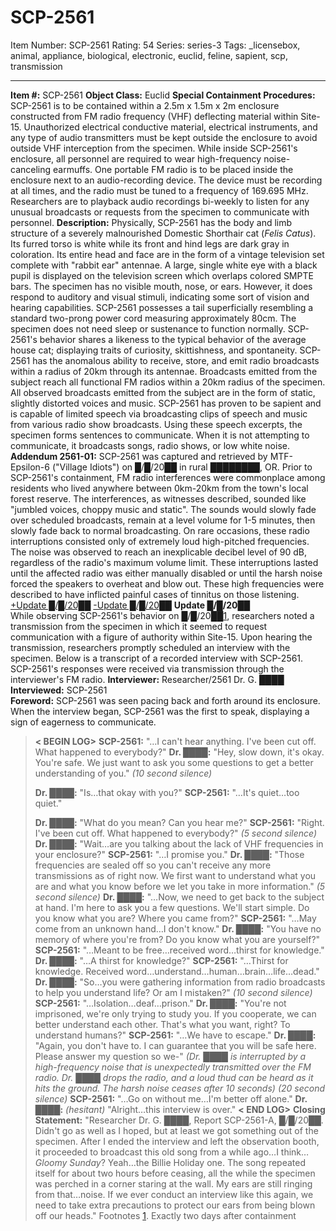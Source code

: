 # SCP-2561
Item Number: SCP-2561
Rating: 54
Series: series-3
Tags: _licensebox, animal, appliance, biological, electronic, euclid, feline, sapient, scp, transmission

---

**Item #:** SCP-2561
**Object Class:** Euclid
**Special Containment Procedures:** SCP-2561 is to be contained within a 2.5m x 1.5m x 2m enclosure constructed from FM radio frequency (VHF) deflecting material within Site-15. Unauthorized electrical conductive material, electrical instruments, and any type of audio transmitters must be kept outside the enclosure to avoid outside VHF interception from the specimen. While inside SCP-2561's enclosure, all personnel are required to wear high-frequency noise-canceling earmuffs. One portable FM radio is to be placed inside the enclosure next to an audio-recording device. The device must be recording at all times, and the radio must be tuned to a frequency of 169.695 MHz. Researchers are to playback audio recordings bi-weekly to listen for any unusual broadcasts or requests from the specimen to communicate with personnel.
**Description:** Physically, SCP-2561 has the body and limb structure of a severely malnourished Domestic Shorthair cat (_Felis Catus_). Its furred torso is white while its front and hind legs are dark gray in coloration. Its entire head and face are in the form of a vintage television set complete with "rabbit ear" antennae. A large, single white eye with a black pupil is displayed on the television screen which overlaps colored SMPTE bars. The specimen has no visible mouth, nose, or ears. However, it does respond to auditory and visual stimuli, indicating some sort of vision and hearing capabilities. SCP-2561 possesses a tail superficially resembling a standard two-prong power cord measuring approximately 80cm. The specimen does not need sleep or sustenance to function normally. SCP-2561's behavior shares a likeness to the typical behavior of the average house cat; displaying traits of curiosity, skittishness, and spontaneity.
SCP-2561 has the anomalous ability to receive, store, and emit radio broadcasts within a radius of 20km through its antennae. Broadcasts emitted from the subject reach all functional FM radios within a 20km radius of the specimen. All observed broadcasts emitted from the subject are in the form of static, slightly distorted voices and music. SCP-2561 has proven to be sapient and is capable of limited speech via broadcasting clips of speech and music from various radio show broadcasts. Using these speech excerpts, the specimen forms sentences to communicate. When it is not attempting to communicate, it broadcasts songs, radio shows, or low white noise.
**Addendum 2561-01:** SCP-2561 was captured and retrieved by MTF-Epsilon-6 ("Village Idiots") on █/█/20██ in rural ████████, OR. Prior to SCP-2561's containment, FM radio interferences were commonplace among residents who lived anywhere between 0km-20km from the town's local forest reserve. The interferences, as witnesses described, sounded like "jumbled voices, choppy music and static". The sounds would slowly fade over scheduled broadcasts, remain at a level volume for 1-5 minutes, then slowly fade back to normal broadcasting. On rare occasions, these radio interruptions consisted only of extremely loud high-pitched frequencies. The noise was observed to reach an inexplicable decibel level of 90 dB, regardless of the radio's maximum volume limit. These interruptions lasted until the affected radio was either manually disabled or until the harsh noise forced the speakers to overheat and blow out. These high frequencies were described to have inflicted painful cases of tinnitus on those listening.
[+Update █/█/20██](javascript:;)
[-Update █/█/20██](javascript:;)
**Update █/█/20██**  
While observing SCP-2561's behavior on █/█/20██[1](javascript:;), researchers noted a transmission from the specimen in which it seemed to request communication with a figure of authority within Site-15. Upon hearing the transmission, researchers promptly scheduled an interview with the specimen.
Below is a transcript of a recorded interview with SCP-2561. SCP-2561's responses were received via transmission through the interviewer's FM radio.
**Interviewer:** Researcher/2561 Dr. G. ████  
**Interviewed:** SCP-2561  
**Foreword:** SCP-2561 was seen pacing back and forth around its enclosure. When the interview began, SCP-2561 was the first to speak, displaying a sign of eagerness to communicate.
> **< BEGIN LOG>**
> **SCP-2561:** "…I can't hear anything. I've been cut off. What happened to everybody?"
> **Dr. ████:** "Hey, slow down, it's okay. You're safe. We just want to ask you some questions to get a better understanding of you."
> _(10 second silence)_  
>    
>  **Dr. ████:** "Is…that okay with you?"
> **SCP-2561:** "…It's quiet…too quiet."  
>    
>  **Dr. ████:** "What do you mean? Can you hear me?"
> **SCP-2561:** "Right. I've been cut off. What happened to everybody?"
> _(5 second silence)_
> **Dr. ████:** "Wait…are you talking about the lack of VHF frequencies in your enclosure?"
> **SCP-2561:** "…I promise you."
> **Dr. ████:** "Those frequencies are sealed off so you can't receive any more transmissions as of right now. We first want to understand what you are and what you know before we let you take in more information."
> _(5 second silence)_
> **Dr. ████:** "…Now, we need to get back to the subject at hand. I'm here to ask you a few questions. We'll start simple. Do you know what you are? Where you came from?"
> **SCP-2561:** "…May come from an unknown hand…I don't know."
> **Dr. ████:** "You have no memory of where you're from? Do you know what you are yourself?"
> **SCP-2561:** "…Meant to be free…received word…thirst for knowledge."
> **Dr. ████:** "…A thirst for knowledge?"
> **SCP-2561:** "…Thirst for knowledge. Received word…understand…human…brain…life…dead."
> **Dr. ████:** "So…you were gathering information from radio broadcasts to help you understand life? Or am I mistaken?"
> _(10 second silence)_
> **SCP-2561:** "…Isolation…deaf…prison."
> **Dr. ████:** "You're not imprisoned, we're only trying to study you. If you cooperate, we can better understand each other. That's what you want, right? To understand humans?"
> **SCP-2561:** "…We have to escape."
> **Dr. ████:** "Again, you don't have to. I can guarantee that you will be safe here. Please answer my question so we-"
> _(Dr. ████ is interrupted by a high-frequency noise that is unexpectedly transmitted over the FM radio. Dr. ████ drops the radio, and a loud thud can be heard as it hits the ground. The harsh noise ceases after 10 seconds)_
> _(20 second silence)_
> **SCP-2561:** "…Go on without me…I'm better off alone."
> **Dr. ████:** _(hesitant)_ "Alright…this interview is over."
> **< END LOG>**
**Closing Statement:**
> "Researcher Dr. G. ████, Report SCP-2561-A, █/█/20██. Didn't go as well as I hoped, but at least we got something out of the specimen. After I ended the interview and left the observation booth, it proceeded to broadcast this old song from a while ago…I think… _Gloomy Sunday_? Yeah…the Billie Holiday one. The song repeated itself for about two hours before ceasing, all the while the specimen was perched in a corner staring at the wall. My ears are still ringing from that…noise. If we ever conduct an interview like this again, we need to take extra precautions to protect our ears from being blown off our heads."
Footnotes
[1](javascript:;). Exactly two days after containment